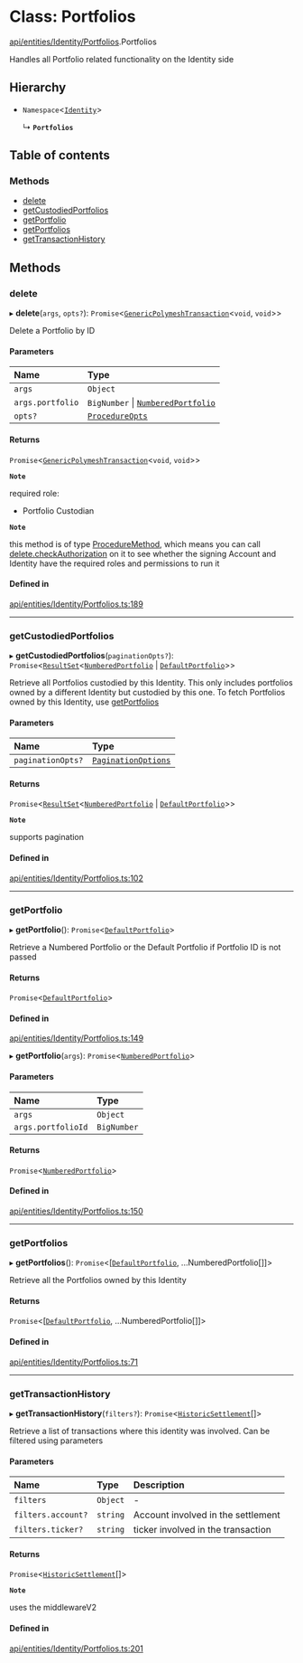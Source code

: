 # Class: Portfolios

[api/entities/Identity/Portfolios](../wiki/api.entities.Identity.Portfolios).Portfolios

Handles all Portfolio related functionality on the Identity side

## Hierarchy

- `Namespace`\<[`Identity`](../wiki/api.entities.Identity.Identity)\>

  ↳ **`Portfolios`**

## Table of contents

### Methods

- [delete](../wiki/api.entities.Identity.Portfolios.Portfolios#delete)
- [getCustodiedPortfolios](../wiki/api.entities.Identity.Portfolios.Portfolios#getcustodiedportfolios)
- [getPortfolio](../wiki/api.entities.Identity.Portfolios.Portfolios#getportfolio)
- [getPortfolios](../wiki/api.entities.Identity.Portfolios.Portfolios#getportfolios)
- [getTransactionHistory](../wiki/api.entities.Identity.Portfolios.Portfolios#gettransactionhistory)

## Methods

### delete

▸ **delete**(`args`, `opts?`): `Promise`\<[`GenericPolymeshTransaction`](../wiki/api.procedures.types#genericpolymeshtransaction)\<`void`, `void`\>\>

Delete a Portfolio by ID

#### Parameters

| Name | Type |
| :------ | :------ |
| `args` | `Object` |
| `args.portfolio` | `BigNumber` \| [`NumberedPortfolio`](../wiki/api.entities.NumberedPortfolio.NumberedPortfolio) |
| `opts?` | [`ProcedureOpts`](../wiki/api.procedures.types.ProcedureOpts) |

#### Returns

`Promise`\<[`GenericPolymeshTransaction`](../wiki/api.procedures.types#genericpolymeshtransaction)\<`void`, `void`\>\>

**`Note`**

required role:
  - Portfolio Custodian

**`Note`**

this method is of type [ProcedureMethod](../wiki/api.procedures.types.ProcedureMethod), which means you can call [delete.checkAuthorization](../wiki/api.procedures.types.ProcedureMethod#checkauthorization)
  on it to see whether the signing Account and Identity have the required roles and permissions to run it

#### Defined in

[api/entities/Identity/Portfolios.ts:189](https://github.com/PolymeshAssociation/polymesh-sdk/blob/88db4a91/src/api/entities/Identity/Portfolios.ts#L189)

___

### getCustodiedPortfolios

▸ **getCustodiedPortfolios**(`paginationOpts?`): `Promise`\<[`ResultSet`](../wiki/api.entities.types.ResultSet)\<[`NumberedPortfolio`](../wiki/api.entities.NumberedPortfolio.NumberedPortfolio) \| [`DefaultPortfolio`](../wiki/api.entities.DefaultPortfolio.DefaultPortfolio)\>\>

Retrieve all Portfolios custodied by this Identity.
  This only includes portfolios owned by a different Identity but custodied by this one.
  To fetch Portfolios owned by this Identity, use [getPortfolios](../wiki/api.entities.Identity.Portfolios.Portfolios#getportfolios)

#### Parameters

| Name | Type |
| :------ | :------ |
| `paginationOpts?` | [`PaginationOptions`](../wiki/api.entities.types.PaginationOptions) |

#### Returns

`Promise`\<[`ResultSet`](../wiki/api.entities.types.ResultSet)\<[`NumberedPortfolio`](../wiki/api.entities.NumberedPortfolio.NumberedPortfolio) \| [`DefaultPortfolio`](../wiki/api.entities.DefaultPortfolio.DefaultPortfolio)\>\>

**`Note`**

supports pagination

#### Defined in

[api/entities/Identity/Portfolios.ts:102](https://github.com/PolymeshAssociation/polymesh-sdk/blob/88db4a91/src/api/entities/Identity/Portfolios.ts#L102)

___

### getPortfolio

▸ **getPortfolio**(): `Promise`\<[`DefaultPortfolio`](../wiki/api.entities.DefaultPortfolio.DefaultPortfolio)\>

Retrieve a Numbered Portfolio or the Default Portfolio if Portfolio ID is not passed

#### Returns

`Promise`\<[`DefaultPortfolio`](../wiki/api.entities.DefaultPortfolio.DefaultPortfolio)\>

#### Defined in

[api/entities/Identity/Portfolios.ts:149](https://github.com/PolymeshAssociation/polymesh-sdk/blob/88db4a91/src/api/entities/Identity/Portfolios.ts#L149)

▸ **getPortfolio**(`args`): `Promise`\<[`NumberedPortfolio`](../wiki/api.entities.NumberedPortfolio.NumberedPortfolio)\>

#### Parameters

| Name | Type |
| :------ | :------ |
| `args` | `Object` |
| `args.portfolioId` | `BigNumber` |

#### Returns

`Promise`\<[`NumberedPortfolio`](../wiki/api.entities.NumberedPortfolio.NumberedPortfolio)\>

#### Defined in

[api/entities/Identity/Portfolios.ts:150](https://github.com/PolymeshAssociation/polymesh-sdk/blob/88db4a91/src/api/entities/Identity/Portfolios.ts#L150)

___

### getPortfolios

▸ **getPortfolios**(): `Promise`\<[[`DefaultPortfolio`](../wiki/api.entities.DefaultPortfolio.DefaultPortfolio), ...NumberedPortfolio[]]\>

Retrieve all the Portfolios owned by this Identity

#### Returns

`Promise`\<[[`DefaultPortfolio`](../wiki/api.entities.DefaultPortfolio.DefaultPortfolio), ...NumberedPortfolio[]]\>

#### Defined in

[api/entities/Identity/Portfolios.ts:71](https://github.com/PolymeshAssociation/polymesh-sdk/blob/88db4a91/src/api/entities/Identity/Portfolios.ts#L71)

___

### getTransactionHistory

▸ **getTransactionHistory**(`filters?`): `Promise`\<[`HistoricSettlement`](../wiki/api.entities.Portfolio.types.HistoricSettlement)[]\>

Retrieve a list of transactions where this identity was involved. Can be filtered using parameters

#### Parameters

| Name | Type | Description |
| :------ | :------ | :------ |
| `filters` | `Object` | - |
| `filters.account?` | `string` | Account involved in the settlement |
| `filters.ticker?` | `string` | ticker involved in the transaction |

#### Returns

`Promise`\<[`HistoricSettlement`](../wiki/api.entities.Portfolio.types.HistoricSettlement)[]\>

**`Note`**

uses the middlewareV2

#### Defined in

[api/entities/Identity/Portfolios.ts:201](https://github.com/PolymeshAssociation/polymesh-sdk/blob/88db4a91/src/api/entities/Identity/Portfolios.ts#L201)
